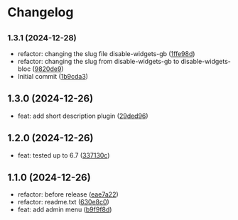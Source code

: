 # Changelog

## <small>1.3.1 (2024-12-28)</small>

* refactor: changing the slug file disable-widgets-gb ([1ffe98d](https://github.com/yukyhendiawan/disable-widgets-block/commit/1ffe98d))
* refactor: changing the slug from disable-widgets-gb to disable-widgets-bloc ([9820de9](https://github.com/yukyhendiawan/disable-widgets-block/commit/9820de9))
* Initial commit ([1b9cda3](https://github.com/yukyhendiawan/disable-widgets-block/commit/1b9cda3))

## 1.3.0 (2024-12-26)

* feat: add short description plugin ([29ded96](https://github.com/yukyhendiawan/disable-widgets-block/commit/29ded96))

## 1.2.0 (2024-12-26)

* feat: tested up to 6.7 ([337130c](https://github.com/yukyhendiawan/disable-widgets-block/commit/337130c))

## 1.1.0 (2024-12-26)

* refactor: before release ([eae7a22](https://github.com/yukyhendiawan/disable-widgets-block/commit/eae7a22))
* refactor: readme.txt ([630e8c0](https://github.com/yukyhendiawan/disable-widgets-block/commit/630e8c0))
* feat: add admin menu ([b9f9f8d](https://github.com/yukyhendiawan/disable-widgets-block/commit/b9f9f8d))
